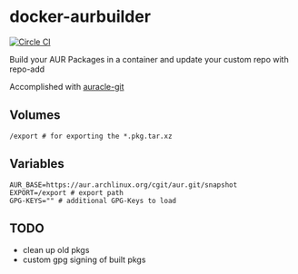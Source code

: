 # docker-aurbuilder
[![Circle CI](https://circleci.com/gh/eyenx/docker-aurbuilder.svg?style=svg)](https://circleci.com/gh/eyenx/docker-aurbuilder)

Build your AUR Packages in a container and update your custom repo with repo-add

Accomplished with [auracle-git](https://aur.archlinux.org/packages/auracle-git/)

## Volumes

```
/export # for exporting the *.pkg.tar.xz
```

## Variables

```
AUR_BASE=https://aur.archlinux.org/cgit/aur.git/snapshot
EXPORT=/export # export path
GPG-KEYS="" # additional GPG-Keys to load
```

## TODO

* clean up old pkgs
* custom gpg signing of built pkgs
